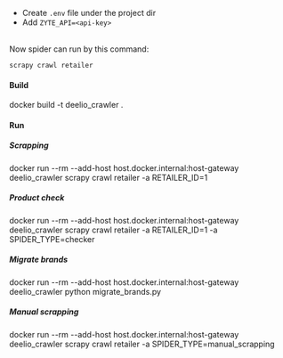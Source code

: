- Create `.env` file under the project dir<br>
- Add `ZYTE_API=<api-key>`


<br>Now spider can run by this command:

`scrapy crawl retailer`

#### Build

<!--- docker rmi deelio_crawler -->
docker build -t deelio_crawler .
<!--- docker rmi deelio_crawler; docker build -t deelio_crawler . -->

#### Run

##### Scrapping
docker run --rm --add-host host.docker.internal:host-gateway deelio_crawler scrapy crawl retailer -a RETAILER_ID=1
##### Product check
docker run --rm --add-host host.docker.internal:host-gateway deelio_crawler scrapy crawl retailer -a RETAILER_ID=1 -a SPIDER_TYPE=checker
##### Migrate brands
docker run --rm --add-host host.docker.internal:host-gateway deelio_crawler python migrate_brands.py
##### Manual scrapping
docker run --rm --add-host host.docker.internal:host-gateway deelio_crawler scrapy crawl retailer -a SPIDER_TYPE=manual_scrapping
